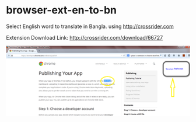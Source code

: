 browser-ext-en-to-bn
====================

Select English word to translate in Bangla. using http://crossrider.com

Extension Download Link: http://crossrider.com/download/66727

![Sample Screenshot](https://github.com/mmuzahid/ExtraUtils/blob/master/screenshot/browser-ext-en-to-bn/ban-sample.png)

